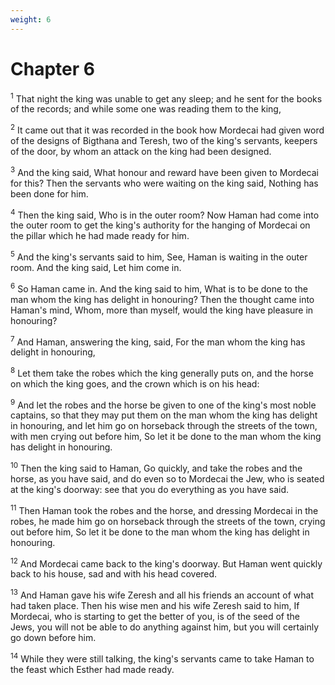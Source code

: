 ```yaml
---
weight: 6
---
```


# Chapter 6

<sup>1</sup> That night the king was unable to get any sleep; and he sent for the books of the records; and while some one was reading them to the king, 

<sup>2</sup> It came out that it was recorded in the book how Mordecai had given word of the designs of Bigthana and Teresh, two of the king's servants, keepers of the door, by whom an attack on the king had been designed. 

<sup>3</sup> And the king said, What honour and reward have been given to Mordecai for this? Then the servants who were waiting on the king said, Nothing has been done for him. 

<sup>4</sup> Then the king said, Who is in the outer room? Now Haman had come into the outer room to get the king's authority for the hanging of Mordecai on the pillar which he had made ready for him. 

<sup>5</sup> And the king's servants said to him, See, Haman is waiting in the outer room. And the king said, Let him come in. 

<sup>6</sup> So Haman came in. And the king said to him, What is to be done to the man whom the king has delight in honouring? Then the thought came into Haman's mind, Whom, more than myself, would the king have pleasure in honouring? 

<sup>7</sup> And Haman, answering the king, said, For the man whom the king has delight in honouring, 

<sup>8</sup> Let them take the robes which the king generally puts on, and the horse on which the king goes, and the crown which is on his head: 

<sup>9</sup> And let the robes and the horse be given to one of the king's most noble captains, so that they may put them on the man whom the king has delight in honouring, and let him go on horseback through the streets of the town, with men crying out before him, So let it be done to the man whom the king has delight in honouring. 

<sup>10</sup> Then the king said to Haman, Go quickly, and take the robes and the horse, as you have said, and do even so to Mordecai the Jew, who is seated at the king's doorway: see that you do everything as you have said. 

<sup>11</sup> Then Haman took the robes and the horse, and dressing Mordecai in the robes, he made him go on horseback through the streets of the town, crying out before him, So let it be done to the man whom the king has delight in honouring. 

<sup>12</sup> And Mordecai came back to the king's doorway. But Haman went quickly back to his house, sad and with his head covered. 

<sup>13</sup> And Haman gave his wife Zeresh and all his friends an account of what had taken place. Then his wise men and his wife Zeresh said to him, If Mordecai, who is starting to get the better of you, is of the seed of the Jews, you will not be able to do anything against him, but you will certainly go down before him. 

<sup>14</sup> While they were still talking, the king's servants came to take Haman to the feast which Esther had made ready. 


